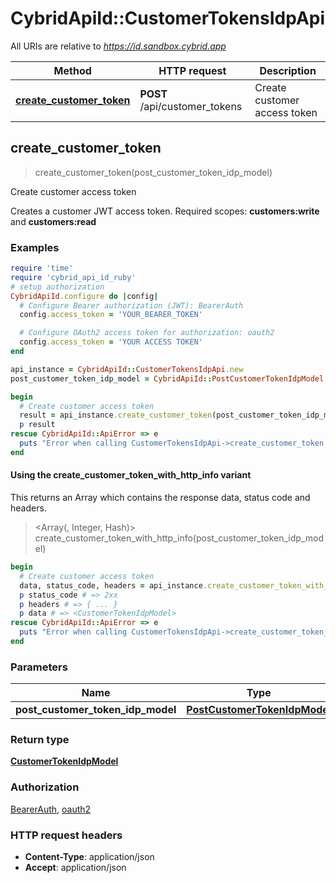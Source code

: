 # CybridApiId::CustomerTokensIdpApi

All URIs are relative to *https://id.sandbox.cybrid.app*

| Method | HTTP request | Description |
| ------ | ------------ | ----------- |
| [**create_customer_token**](CustomerTokensIdpApi.md#create_customer_token) | **POST** /api/customer_tokens | Create customer access token |


## create_customer_token

> <CustomerTokenIdpModel> create_customer_token(post_customer_token_idp_model)

Create customer access token

Creates a customer JWT access token.  Required scopes: **customers:write** and **customers:read**

### Examples

```ruby
require 'time'
require 'cybrid_api_id_ruby'
# setup authorization
CybridApiId.configure do |config|
  # Configure Bearer authorization (JWT): BearerAuth
  config.access_token = 'YOUR_BEARER_TOKEN'

  # Configure OAuth2 access token for authorization: oauth2
  config.access_token = 'YOUR ACCESS TOKEN'
end

api_instance = CybridApiId::CustomerTokensIdpApi.new
post_customer_token_idp_model = CybridApiId::PostCustomerTokenIdpModel.new({customer_guid: 'customer_guid_example', scopes: ['customers:read']}) # PostCustomerTokenIdpModel | 

begin
  # Create customer access token
  result = api_instance.create_customer_token(post_customer_token_idp_model)
  p result
rescue CybridApiId::ApiError => e
  puts "Error when calling CustomerTokensIdpApi->create_customer_token: #{e}"
end
```

#### Using the create_customer_token_with_http_info variant

This returns an Array which contains the response data, status code and headers.

> <Array(<CustomerTokenIdpModel>, Integer, Hash)> create_customer_token_with_http_info(post_customer_token_idp_model)

```ruby
begin
  # Create customer access token
  data, status_code, headers = api_instance.create_customer_token_with_http_info(post_customer_token_idp_model)
  p status_code # => 2xx
  p headers # => { ... }
  p data # => <CustomerTokenIdpModel>
rescue CybridApiId::ApiError => e
  puts "Error when calling CustomerTokensIdpApi->create_customer_token_with_http_info: #{e}"
end
```

### Parameters

| Name | Type | Description | Notes |
| ---- | ---- | ----------- | ----- |
| **post_customer_token_idp_model** | [**PostCustomerTokenIdpModel**](PostCustomerTokenIdpModel.md) |  |  |

### Return type

[**CustomerTokenIdpModel**](CustomerTokenIdpModel.md)

### Authorization

[BearerAuth](../README.md#BearerAuth), [oauth2](../README.md#oauth2)

### HTTP request headers

- **Content-Type**: application/json
- **Accept**: application/json

